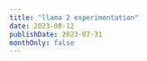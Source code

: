 ```yaml
---
title: "llama 2 experimentation"
date: 2023-08-12
publishDate: 2023-07-31
monthOnly: false
---
```


<!-- Nothing here will be shown to the user. -->